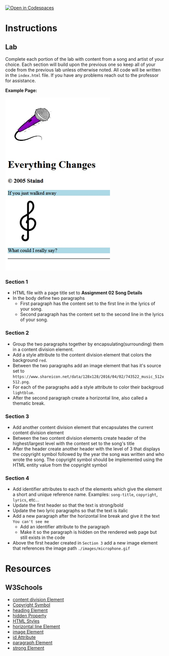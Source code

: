 [![Open in Codespaces](https://classroom.github.com/assets/launch-codespace-7f7980b617ed060a017424585567c406b6ee15c891e84e1186181d67ecf80aa0.svg)](https://classroom.github.com/open-in-codespaces?assignment_repo_id=13647349)
# Instructions

## Lab

Complete each portion of the lab with content from a song and artist of your choice. Each section will build upon the previous one so keep all of your code from the previous lab unless otherwise noted. All code will be written in the `index.html` file. If you have any problems reach out to the professor for assistance.

**Example Page:**

![Example Result](./assets/examplepage.jpg)

### Section 1

- HTML file with a page title set to **Assignment 02 Song Details**
- In the body define two paragraphs
  - First paragraph has the content set to the first line in the lyrics of your song.
  - Second paragraph has the content set to the second line in the lyrics of your song.

### Section 2

- Group the two paragraphs together by encapsulating(surrounding) them in a content division element.
- Add a style attribute to the content division element that colors the background `red`.
- Between the two paragraphs add an image element that has it's source set to `https://www.shareicon.net/data/128x128/2016/04/02/743522_music_512x512.png`.
- For each of the paragraphs add a style attribute to color their backgroud `lightblue`.
- After the second paragraph create a horizontal line, also called a thematic break.

### Section 3

- Add another content division element that encapsulates the current content division element
- Between the two content division elements create header of the highest/largest level with the content set to the song's title
- After the header create another header with the level of 3 that displays the copyright symbol followed by the year the song was written and who wrote the song. The copyright symbol should be implemented using the HTML entity value from the copyright symbol

### Section 4

- Add identifier attributes to each of the elements which give the element a short and unique reference name. Examples: `song-title`, `copyright`, `lyrics`, etc...
- Update the first header so that the text is strong/bold
- Update the two lyric paragraphs so that the text is italic
- Add a new paragraph after the horizontal line break and give it the text `You can't see me`
  - Add an identifier attribute to the paragraph
  - Make it so the paragraph is hidden on the rendered web page but still exists in the code
- Above the first header created in `Section 3` add a new image element that references the image path `./images/microphone.gif`

# Resources

## W3Schools

- [content division Element](https://www.w3schools.com/html/html_div.asp)
- [Copyright Symbol](https://www.w3schools.com/html/html_symbols.asp)
- [heading Element](https://www.w3schools.com/html/html_headings.asp)
- [hidden Property](https://www.w3schools.com/TAGS/att_hidden.asp)
- [HTML Styles](https://www.w3schools.com/html/html_styles.asp)
- [horizontal line Element](https://www.w3schools.com/tags/tag_hr.asp)
- [image Element](https://www.w3schools.com/html/html_images.asp)
- [id Attribute](https://www.w3schools.com/html/html_id.asp)
- [paragraph Element](https://www.w3schools.com/html/html_paragraphs.asp)
- [strong Element](https://www.w3schools.com/tags/tag_strong.asp)
